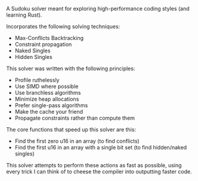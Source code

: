 A Sudoku solver meant for exploring high-performance coding styles (and learning Rust).

Incorporates the following solving techniques:
  * Max-Conflicts Backtracking
  * Constraint propagation
  * Naked Singles
  * Hidden Singles

This solver was written with the following principles:
  * Profile ruthelessly
  * Use SIMD where possible
  * Use branchless algorithms
  * Minimize heap allocations
  * Prefer single-pass algorithms
  * Make the cache your friend
  * Propagate constraints rather than compute them

The core functions that speed up this solver are this:
  * Find the first zero u16 in an array (to find conflicts)
  * Find the first u16 in an array with a single bit set (to find hidden/naked singles)

This solver attempts to perform these actions as fast as possible, using every trick I can think of to cheese the compiler into outputting faster code.
